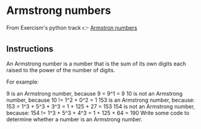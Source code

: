 # Armstrong numbers
From Exercism's python track
👉 [Armstron numbers](https://exercism.org/tracks/python/exercises/armstrong-numbers)


## Instructions
An Armstrong number is a number that is the sum of its own digits each raised to the power of the number of digits.

For example:

9 is an Armstrong number, because 9 = 9^1 = 9
10 is not an Armstrong number, because 10 != 1^2 + 0^2 = 1
153 is an Armstrong number, because: 153 = 1^3 + 5^3 + 3^3 = 1 + 125 + 27 = 153
154 is not an Armstrong number, because: 154 != 1^3 + 5^3 + 4^3 = 1 + 125 + 64 = 190
Write some code to determine whether a number is an Armstrong number.